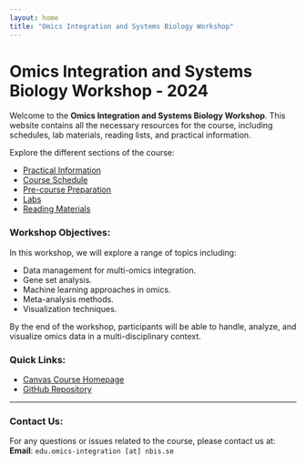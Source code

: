 ```yaml
---
layout: home
title: "Omics Integration and Systems Biology Workshop"
---
```


# Omics Integration and Systems Biology Workshop - 2024

Welcome to the **Omics Integration and Systems Biology Workshop**. This website contains all the necessary resources for the course, including schedules, lab materials, reading lists, and practical information.

Explore the different sections of the course:

- [Practical Information](practical_information.html)
- [Course Schedule](schedule.html)
- [Pre-course Preparation](precourse.html)
- [Labs](labs.html)
- [Reading Materials](reading_materials.html)

### Workshop Objectives:
In this workshop, we will explore a range of topics including:
- Data management for multi-omics integration.
- Gene set analysis.
- Machine learning approaches in omics.
- Meta-analysis methods.
- Visualization techniques.

By the end of the workshop, participants will be able to handle, analyze, and visualize omics data in a multi-disciplinary context.

### Quick Links:
- [Canvas Course Homepage](https://uppsala.instructure.com/courses/96642)
- [GitHub Repository](https://github.com/NBISweden/workshop_omics_integration/tree/OMICSINT_H24)

<hr>

### Contact Us:
For any questions or issues related to the course, please contact us at:  
**Email**: `edu.omics-integration [at] nbis.se`

